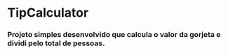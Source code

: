 # TipCalculator

### Projeto simples desenvolvido que calcula o valor da gorjeta e dividi pelo total de pessoas.

